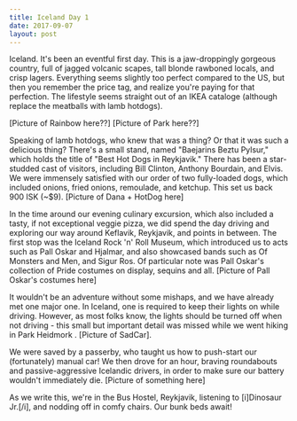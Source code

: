 ```yaml
---
title: Iceland Day 1
date: 2017-09-07
layout: post
---
```


Iceland.  It's been an eventful first day.  This is a jaw-droppingly gorgeous country, full of jagged volcanic scapes, tall blonde rawboned locals, and crisp lagers.  Everything seems slightly too perfect compared to the US, but then you remember the price tag, and realize you're paying for that perfection.  The lifestyle seems straight out of an IKEA cataloge (although replace the meatballs with lamb hotdogs).


[Picture of Rainbow here??]
[Picture of Park here??]


Speaking of lamb hotdogs, who knew that was a thing? Or that it was such a delicious thing? There's a small stand, named "Baejarins Beztu Pylsur," which holds the title of "Best Hot Dogs in Reykjavik." There has been a star-studded cast of visitors, including Bill Clinton, Anthony Bourdain, and Elvis. We were immensely satisfied with our order of two fully-loaded dogs, which included onions, fried onions, remoulade, and ketchup. This set us back 900 ISK (~$9).
[Picture of Dana + HotDog here]


In the time around our evening culinary excursion, which also included a tasty, if not exceptional veggie pizza, we did spend the day driving and exploring our way around Keflavik, Reykjavik, and points in between. The first stop was the Iceland Rock 'n' Roll Museum, which introduced us to acts such as Pall Oskar and Hjalmar, and also showcased bands such as Of Monsters and Men, and Sigur Ros. Of particular note was Pall Oskar's collection of Pride costumes on display, sequins and all.
[Picture of Pall Oskar's costumes here]


It wouldn't be an adventure without some mishaps, and we have already met one major one. In Iceland, one is required to keep their lights on while driving. However, as most folks know, the lights should be turned off when not driving - this small but important detail was missed while we went hiking in Park Heidmork <fix spelling>.
[Picture of SadCar].


We were saved by a passerby, who taught us how to push-start our (fortunately) manual car! We then drove for an hour, braving roundabouts and passive-aggressive Icelandic drivers, in order to make sure our battery wouldn't immediately die.
[Picture of something here]


As we write this, we're in the Bus Hostel, Reykjavik, listening to [i]Dinosaur Jr.[/i], and nodding off in  comfy chairs. Our bunk beds await!
